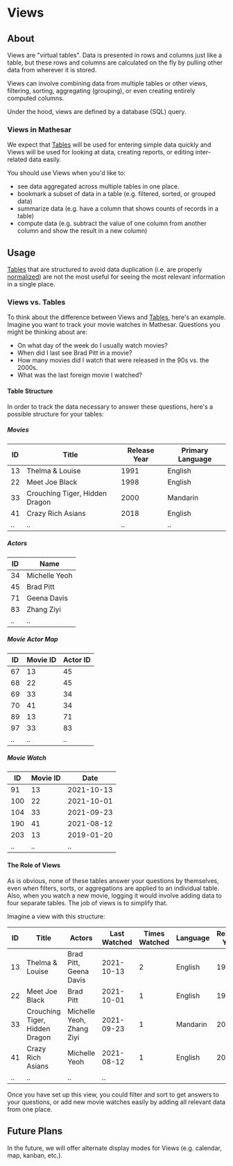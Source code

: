 # Views

## About

Views are "virtual tables". Data is presented in rows and columns just like a table, but these rows and columns are calculated on the fly by pulling other data from wherever it is stored.

Views can involve combining data from multiple tables or other views, filtering, sorting, aggregating (grouping), or even creating entirely computed columns.

Under the hood, views are defined by a database (SQL) query. 

### Views in Mathesar
We expect that [Tables](/product/concepts/tables) will be used for entering simple data quickly and Views will be used for looking at data, creating reports, or editing inter-related data easily.

You should use Views when you'd like to:

- see data aggregated across multiple tables in one place.
- bookmark a subset of data in a table (e.g. filtered, sorted, or grouped data)
- summarize data (e.g. have a column that shows counts of records in a table)
- compute data (e.g. subtract the value of one column from another column and show the result in a new column)


## Usage
[Tables](/product/concepts/tables) that are structured to avoid data duplication (i.e. are properly [normalized](https://en.wikipedia.org/wiki/Database_normalization)) are not the most useful for seeing the most relevant information in a single place.

### Views vs. Tables
To think about the difference between Views and [Tables](/product/concepts/tables), here's an example. Imagine you want to track your movie watches in Mathesar. Questions you might be thinking about are:

- On what day of the week do I usually watch movies?
- When did I last see Brad Pitt in a movie?
- How many movies did I watch that were released in the 90s vs. the 2000s.
- What was the last foreign movie I watched?

#### Table Structure
In order to track the data necessary to answer these questions, here's a possible structure for your tables:

##### Movies
| ID | Title | Release Year | Primary Language |
|-|-|-|-|
| 13 | Thelma & Louise | 1991 | English |
| 22 | Meet Joe Black | 1998 | English |
| 33 | Crouching Tiger, Hidden Dragon | 2000 | Mandarin |
| 41 | Crazy Rich Asians | 2018 | English |
| .. | .. | .. | .. |

##### Actors
| ID | Name |
|-|-|
| 34 | Michelle Yeoh |
| 45 | Brad Pitt |
| 71 | Geena Davis |
| 83 | Zhang Ziyi |
| .. | .. |

##### Movie Actor Map
| ID | Movie ID | Actor ID |
|-|-|-|
| 67 | 13 | 45 |
| 68 | 22 | 45 |
| 69 | 33 | 34 | 
| 70 | 41 | 34 |
| 89 | 13 | 71 |
| 97 | 33 | 83 | 
| .. | .. | .. |

##### Movie Watch
| ID | Movie ID | Date |
|-|-|-|
| 91 | 13 | 2021-10-13 |
| 100 | 22 | 2021-10-01 |
| 104 | 33 | 2021-09-23 | 
| 190 | 41 | 2021-08-12 |
| 203 | 13 | 2019-01-20 |
| .. | .. | .. |

#### The Role of Views
As is obvious, none of these tables answer your questions by themselves, even when filters, sorts, or aggregations are applied to an individual table. Also, when you watch a new movie, logging it would involve adding data to four separate tables. The job of views is to simplify that.

Imagine a view with this structure:

| ID | Title | Actors | Last Watched | Times Watched | Language | Release Year | 
|-|-|-|-|-|-|-|
| 13 | Thelma & Louise | Brad Pitt, Geena Davis | 2021-10-13 | 2 | English | 1991 |
| 22 | Meet Joe Black | Brad Pitt | 2021-10-01 | 1 | English | 1998 |
| 33 | Crouching Tiger, Hidden Dragon | Michelle Yeoh, Zhang Ziyi | 2021-09-23 | 1 | Mandarin | 2000 |
| 41 | Crazy Rich Asians | Michelle Yeoh | 2021-08-12 | 1 | English | 2018 |
| .. | .. | .. | .. |

Once you have set up this view, you could filter and sort to get answers to your questions, or add new movie watches easily by adding all relevant data from one place.

## Future Plans
In the future, we will offer alternate display modes for Views (e.g. calendar, map, kanban, etc.).

